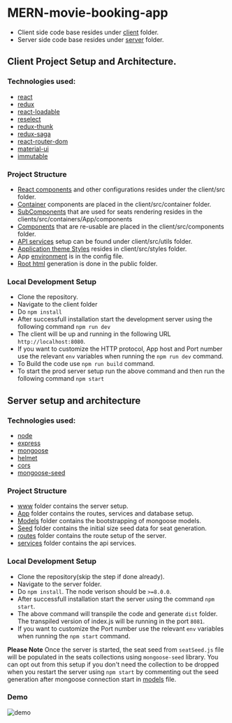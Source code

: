 # MERN-movie-booking-app

- Client side code base resides under [client](client) folder.
- Server side code base resides under [server](server) folder.

## Client Project Setup and Architecture.

### Technologies used:

- [react](https://reactjs.org/)
- [redux](https://redux.js.org/)
- [react-loadable](https://https://github.com/jamiebuilds/react-loadable)
- [reselect](https://github.com/reactjs/reselect)
- [redux-thunk](https://github.com/gaearon/redux-thunk)
- [redux-saga](https://github.com/redux-saga/redux-saga)
- [react-router-dom](https://www.npmjs.com/package/react-router-dom)
- [material-ui](http://www.material-ui.com/#/)
- [immutable](https://facebook.github.io/immutable-js/)


### Project Structure

-  [React components](client/src) and  other configurations resides under the client/src folder.
-  [Container](client/src/containers) components are placed in the client/src/container folder.
-  [SubComponents](client/src/containers/App/components) that are used for seats rendering resides in the clients/src/containers/App/components
-  [Components](client/src/components) that are re-usable are placed in the client/src/components folder.
- [API services](client/src/utils) setup can be found under client/src/utils folder.
- [Application theme Styles](client/src/styles) resides in client/src/styles folder.
- App [environment](client/src/config.js) is in the config file.
- [Root html](public/server.js) generation is done in the public folder.


### Local Development Setup

- Clone the repository.
- Navigate to the client folder
- Do `npm install`
- After successfull installation start the development server using the following command `npm run dev`
- The client will be up and running in the following URL `http://localhost:8080`. 
- If you want to customize the HTTP protocol, App host and Port number use the relevant `env` variables when running the `npm run dev` command.
- To Build the code use `npm run build` command.
- To start the prod server setup run the above command and then run the following command `npm start`

## Server setup and architecture

### Technologies used:

- [node](https://nodejs.org/en/) 
- [express](https://expressjs.com/)
- [mongoose](https://mongoosejs.com/)
- [helmet](https://helmetjs.github.io/)
- [cors](https://github.com/expressjs/cors#readme)
- [mongoose-seed](https://github.com/gaearon/redux-thunk)

### Project Structure
 - [www](server/www) folder contains the server setup.
 - [App](server/app) folder contains the routes, services and database setup.
 - [Models](server/app/models) folder contains the bootstrapping of mongoose models.
 - [Seed](server/app/seed) folder contains the initial size seed data for seat generation.
 - [routes](server/app/routes) folder contains the route setup of the server.
 - [services](server/app/services) folder contains the api services.

### Local Development Setup

- Clone the repository(skip the step if done already).
- Navigate to the server folder.
- Do `npm install`. The node verison should be `>=8.0.0`.
- After successfull installation start the server using the command `npm start`.
- The above command will transpile the code and generate `dist` folder. The transpiled version of index.js will be running in the port `8081`.
- If you want to customize the Port number use the relevant `env` variables when running the `npm start` command.

**Please Note**
  Once the server is started, the seat seed from `seatSeed.js` file will be populated in the seats collections using `mongoose-seed` library. You can opt out from this setup if you don't need the collection to be dropped when you restart the server using `npm start` by commenting out the seed generation after mongoose connection start in [models](server/app/models/index.js) file.
  
  ### Demo
  
  ![demo](https://user-images.githubusercontent.com/22440334/48659618-c1e8c500-ea79-11e8-8b42-7361f6849da9.gif)





